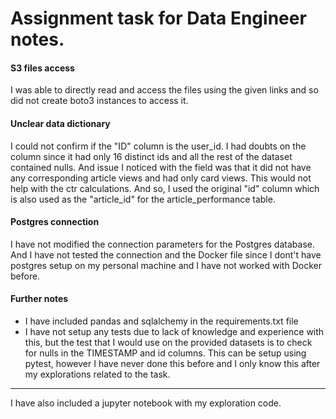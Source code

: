 # Assignment task for Data Engineer notes.

#### S3 files access
I was able to directly read and access the files using the given links and so did not create boto3 instances to access it.

#### Unclear data dictionary
I could not confirm if the "ID" column is the user_id. I had doubts on the column since it had only 16 distinct ids and all the rest of the dataset contained nulls. And issue I noticed with the field was that it did not have any corresponding article views and had only card views. This would not help with the ctr calculations.
And so, I used the original "id" column which is also used as the "article_id" for the article_performance table.

#### Postgres connection
I have not modified the connection parameters for the Postgres database. And I have not tested the connection and the Docker file since I dont't have postgres setup on my personal machine and I have not worked with Docker before.

#### Further notes
* I have included pandas and sqlalchemy in the requirements.txt file
* I have not setup any tests due to lack of knowledge and experience with this, but the test that I would use on the provided datasets is to check for nulls in the TIMESTAMP and id columns. This can be setup using pytest, however I have never done this before and I only know this after my explorations related to the task.

****
I have also included a jupyter notebook with my exploration code.
